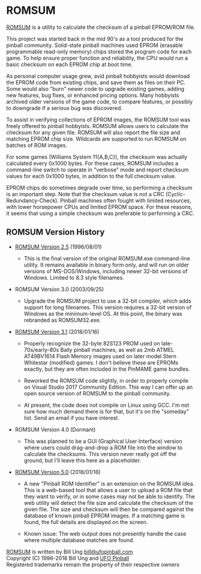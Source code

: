 # ROMSUM

[ROMSUM](http://roms.ufopinball.com/) is a utility to calculate the checksum of a pinball EPROM/ROM file.

This project was started back in the mid 90's as a tool produced for the pinball community.  Solid-state pinball machines used EPROM (erasable programmable read-only
memory) chips stored the program code for each game.  To help ensure proper function and reliability, the CPU would run a basic checksum on each EPROM chip at boot time.

As personal computer usage grew, avid pinball hobbyists would download the EPROM code from existing chips, and save them as files on their PC.  Some would also "burn" newer code to upgrade existing games, adding new features, bug fixes, or enhanced pricing options.  Many hobbyists archived older versions of the game code, to compare features, or possibly to downgrade if a serious bug was discovered.

To assist in verifying collections of EPROM images, the ROMSUM tool was freely offered to pinball hobbyists.  ROMSUM allows users to calculate the checksum for any given file.  ROMSUM will also report the file size and matching EPROM chip size.  Wildcards are supported to run ROMSUM on batches of ROM images.

For some games (Williams System 11{A,B,C}), the checksum was actually calculated every 0x1000 bytes.  For these cases, ROMSUM includes a command-line switch to operate in "verbose" mode and report checksum values for each 0x1000 bytes, in addition to the full checksum value.

EPROM chips do sometimes degrade over time, so performing a checksum is an important step.  Note that the checksum value is not a CRC (Cyclic-Redundancy-Check).  Pinball machines often fought with limited resources, with lower horsepower CPUs and limited EPROM space.  For these reasons, it seems that using a simple checksum was preferable to performing a CRC.

## ROMSUM Version History

- [ROMSUM Version 2.5](http://roms.ufopinball.com/romsum.html) (1996/08/01)

  - This is the final version of the original ROMSUM.exe command-line utility.  It remains available in binary form only, and will run on older versions of MS-DOS/Windows, including newer 32-bit versions of Windows.  Limited to 8.3 style filenames.


- ROMSUM Version 3.0 (2003/09/25)

  - Upgrade the ROMSUM project to use a 32-bit compiler, which adds support for long filenames.  This version requires a 32-bit version of Windows as the minimum-level OS.  At this point, the binary was rebranded as ROMSUM32.exe.


- [ROMSUM Version 3.1](http://roms.ufopinball.com/romsum.html) (2018/01/16)

  - Properly recognize the 32-byte 82S123 PROM used on late-70s/early-80s Bally pinball machines, as well as 2mb ATMEL AT49BV1614 Flash Memory images used on later model Stern Whitestar (modified) games.  I don't believe these are EPROMs exactly, but they are often included in the PinMAME game bundles.

  - Reworked the ROMSUM code slightly, in order to properly compile on Visual Studio 2017 Community Edition.  This way I can offer up an open source version of ROMSUM to the pinball community.
 
  - At present, the code does not compile on Linux using GCC.  I'm not sure how much demand there is for that, but it's on the "someday" list.  Send an email if you have interest.


- ROMSUM Version 4.0 (Dormant)

  - This was planned to be a GUI (Graphical User Interface) version where users could drag-and-drop a ROM file into the window to calculate the checksums.  This version never really got off the ground, but I'll leave this here as a placeholder.


- [ROMSUM Version 5.0](http://roms.ufopinball.com/) (2018/01/16)

  - A new "Pinball ROM Identifier" is an extension on the ROMSUM idea.  This is a web-based tool that allows a user to upload a ROM file that they want to verify, or in some cases may not be able to identify.  The web utility will detect the file size and calculate the checksum of the given file.  The size and checksum will then be compared against the database of known pinball EPROM images.  If a matching game is found, the full details are displayed on the screen.
 
  - Known issue: The web output does not presently handle the case where multiple database matches are found.

[ROMSUM](http://roms.ufopinball.com/) is written by Bill Ung <bill@ufopinball.com>  
Copyright (C) 1996-2018 Bill Ung and [UFO Pinball](http://www.ufopinball.com/)  
Registered trademarks remain the property of their respective owners
